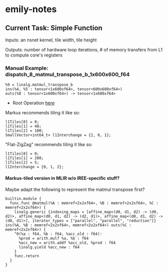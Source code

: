 # emily-notes

## Current Task: Simple Function

Inputs: an nsnet kernel, tile width, tile height

Outputs: number of hardware loop iterations, # of memory transfers from L1 to compute core's registers

### Manual Example: dispatch_8_matmul_transpose_b_1x600x600_f64

```
%9 = linalg.matmul_transpose_b 
ins(%4, %5 : tensor<1x600xf64>, tensor<600x600xf64>) 
outs(%8 : tensor<1x600xf64>) -> tensor<1x600xf64>
```

- Root Operation [here](https://github.com/EmilySillars/zigzag/blob/manual-examples/tiling-nsnet/dispatch_8_matmul_transpose_b_1x600x600_f64.md)

Markus recommends tiling it like so:

```
l1Tiles[0] = 0;
l1Tiles[1] = 40;
l1Tiles[2] = 100;
SmallVector<int64_t> l1Interchange = {2, 0, 1};
```

"Flat-ZigZag" recommends tiling it like so:

```
l1Tiles[0] = 0;
l1Tiles[1] = 200;
l1Tiles[2] = 5;
l1Interchange = {0, 1, 2};
```

#### Markus-tiled version in MLIR w/o IREE-specific stuff?

Maybe adapt the following to represent the matmul transpose first?

```
builtin.module {
  func.func @matmul(%A : memref<2x2xf64>, %B : memref<2x2xf64>, %C : memref<2x2xf64>) {
    linalg.generic {indexing_maps = [affine_map<(d0, d1, d2) -> (d0, d2)>, affine_map<(d0, d1, d2) -> (d2, d1)>, affine_map<(d0, d1, d2) -> (d0, d1)>], iterator_types = ["parallel", "parallel", "reduction"]} ins(%A, %B : memref<2x2xf64>, memref<2x2xf64>) outs(%C : memref<2x2xf64>) {
    ^0(%a : f64, %b : f64, %acc_old : f64):
      %prod = arith.mulf %a, %b : f64
      %acc_new = arith.addf %acc_old, %prod : f64
      linalg.yield %acc_new : f64
    }
    func.return
  }
}
```
